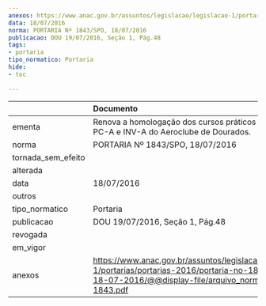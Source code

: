 ```yaml
---
anexos: https://www.anac.gov.br/assuntos/legislacao/legislacao-1/portarias/portarias-2016/portaria-no-1843-spo-18-07-2016/@@display-file/arquivo_norma/PA2016-1843.pdf
data: 18/07/2016
norma: PORTARIA Nº 1843/SPO, 18/07/2016
publicacao: DOU 19/07/2016, Seção 1, Pág.48
tags:
- portaria
tipo_normatico: Portaria
hide: 
- toc 
 
---
```


|                    | Documento                                                                                                                                                      |
|:-------------------|:---------------------------------------------------------------------------------------------------------------------------------------------------------------|
| ementa             | Renova a homologação dos cursos práticos de PP-A, PC-A e INV-A do Aeroclube de Dourados.                                                                       |
| norma              | PORTARIA Nº 1843/SPO, 18/07/2016                                                                                                                               |
| tornada_sem_efeito |                                                                                                                                                                |
| alterada           |                                                                                                                                                                |
| data               | 18/07/2016                                                                                                                                                     |
| outros             |                                                                                                                                                                |
| tipo_normatico     | Portaria                                                                                                                                                       |
| publicacao         | DOU 19/07/2016, Seção 1, Pág.48                                                                                                                                |
| revogada           |                                                                                                                                                                |
| em_vigor           |                                                                                                                                                                |
| anexos             | https://www.anac.gov.br/assuntos/legislacao/legislacao-1/portarias/portarias-2016/portaria-no-1843-spo-18-07-2016/@@display-file/arquivo_norma/PA2016-1843.pdf |
